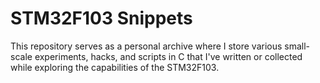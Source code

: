 # STM32F103 Snippets

This repository serves as a personal archive where I store various small-scale experiments, hacks, and scripts in C that I've written or collected while exploring the capabilities of the STM32F103.
